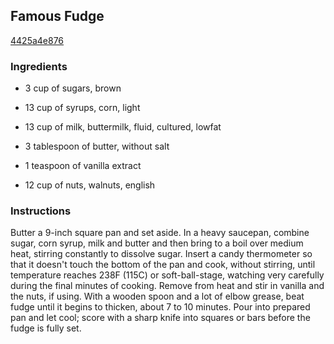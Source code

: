 ## Famous Fudge

[4425a4e876](http://www.food.com/recipe/famous-fudge-82022)

### Ingredients

 - 3 cup of sugars, brown

 - 13 cup of syrups, corn, light

 - 13 cup of milk, buttermilk, fluid, cultured, lowfat

 - 3 tablespoon of butter, without salt

 - 1 teaspoon of vanilla extract

 - 12 cup of nuts, walnuts, english

### Instructions

Butter a 9-inch square pan and set aside. In a heavy saucepan, combine sugar, corn syrup, milk and butter and then bring to a boil over medium heat, stirring constantly to dissolve sugar. Insert a candy thermometer so that it doesn't touch the bottom of the pan and cook, without stirring, until temperature reaches 238F (115C) or soft-ball-stage, watching very carefully during the final minutes of cooking. Remove from heat and stir in vanilla and the nuts, if using. With a wooden spoon and a lot of elbow grease, beat fudge until it begins to thicken, about 7 to 10 minutes. Pour into prepared pan and let cool; score with a sharp knife into squares or bars before the fudge is fully set.